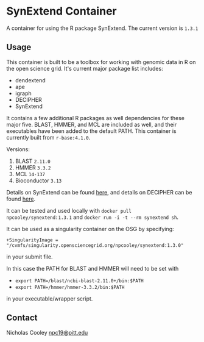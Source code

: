 # SynExtend Container

A container for using the R package SynExtend. The current version is `1.3.1`

## Usage

This container is built to be a toolbox for working with genomic data in R on the open science grid. It's current major package list includes:

* dendextend
* ape
* igraph
* DECIPHER
* SynExtend

It contains a few additional R packages as well dependencies for these major five. BLAST, HMMER, and MCL are included as well, and their executables have been added to the default PATH. This container is currently built from `r-base:4.1.0`.

Versions:
1. BLAST `2.11.0`
2. HMMER `3.3.2`
3. MCL `14-137`
4. Bioconductor `3.13`

Details on SynExtend can be found [here](http://bioconductor.org/packages/release/bioc/html/SynExtend.html), and details on DECIPHER can be found [here](https://www.bioconductor.org/packages/release/bioc/html/DECIPHER.html).

It can be tested and used locally with `docker pull npcooley/synextend:1.3.1` and `docker run -i -t --rm synextend sh`.

It can be used as a singularity container on the OSG by specifying:

`+SingularityImage = "/cvmfs/singularity.opensciencegrid.org/npcooley/synextend:1.3.0"`

in your submit file.

In this case the PATH for BLAST and HMMER will need to be set with

* `export PATH=/blast/ncbi-blast-2.11.0+/bin:$PATH`
* `export PATH=/hmmer/hmmer-3.3.2/bin:$PATH`

in your executable/wrapper script.

## Contact

Nicholas Cooley
npc19@pitt.edu






